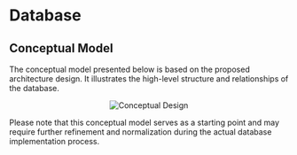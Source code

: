# Database

## Conceptual Model

The conceptual model presented below is based on the proposed architecture design. It illustrates the high-level structure and relationships of the database.

<div align="center">  
    
![Conceptual Design](https://i.postimg.cc/8Cgggg33/conceptual-model-drawio.png) 
</div>

Please note that this conceptual model serves as a starting point and may require further refinement and normalization during the actual database implementation process.